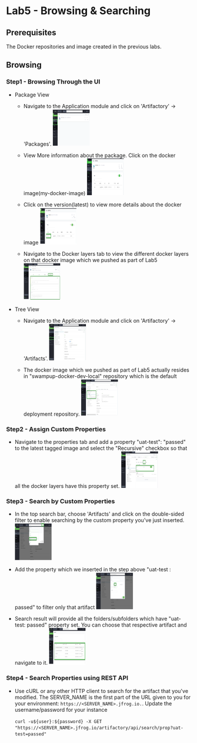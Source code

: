 # Lab5 - Browsing & Searching

## Prerequisites

The Docker repositories and image created in the previous labs.

## Browsing

### Step1 - Browsing Through the UI

- Package View

  - Navigate to the Application module and click on 'Artifactory' -> 'Packages'.
    <img src="/SU-113-Jfrog-Artifactory-Essentials/Lab5/images/package-view.png" alt="package-view" style="height: 100px; width:100px;"/>
  
  - View More information about the package. Click on the docker image(my-docker-image)
    <img src="/SU-113-Jfrog-Artifactory-Essentials/Lab5/images/docker-package.png" alt="docker-package" style="height: 100px; width:100px;"/>
  
  - Click on the version(latest) to view more details about the docker image
    <img src="/SU-113-Jfrog-Artifactory-Essentials/Lab5/images/docker-version.png" alt="docker-version" style="height: 100px; width:100px;"/>
    
  - Navigate to the Docker layers tab to view the different docker layers on that docker image which we pushed as part of Lab5
    <img src="/SU-113-Jfrog-Artifactory-Essentials/Lab5/images/docker-layers.png" alt="docker-layers" style="height: 100px; width:100px;"/>

- Tree View    
  - Navigate to the Application module and click on 'Artifactory' -> 'Artifacts'.
    <img src="/SU-113-Jfrog-Artifactory-Essentials/Lab5/images/artifacts-view.png" alt="artifact-view" style="height: 100px; width:100px;"/>
    
  - The docker image which we pushed as part of Lab5 actually resides in "swampup-docker-dev-local" repository which is the default deployment repository.
    <img src="/SU-113-Jfrog-Artifactory-Essentials/Lab5/images/tree-view.png" alt="tree-view" style="height: 100px; width:100px;"/>


### Step2 - Assign Custom Properties

- Navigate to the properties tab and add a property "uat-test": "passed" to the latest tagged image and select the "Recursive" checkbox so that all the docker layers have this property set.
    <img src="/SU-113-Jfrog-Artifactory-Essentials/Lab5/images/add-properties.png" alt="properties-add" style="height: 100px; width:100px;"/>

### Step3 - Search by Custom Properties

- In the top search bar, choose 'Artifacts' and click on the double-sided filter to enable searching by the custom property you've just inserted.
  <img src="/SU-113-Jfrog-Artifactory-Essentials/Lab5/images/search-artifacts.png" alt="search-artifact" style="height: 100px; width:100px;"/>
    
- Add the property which we inserted in the step above "uat-test : passed" to filter only that artifact
  <img src="/SU-113-Jfrog-Artifactory-Essentials/Lab5/images/search-prop.png" alt="search-property" style="height: 100px; width:100px;"/>
  
- Search result will provide all the folders/subfolders which have "uat-test: passed" property set. You can choose that respective artifact and navigate to it.
  <img src="/SU-113-Jfrog-Artifactory-Essentials/Lab5/images/search-result.png" alt="search-result" style="height: 100px; width:100px;"/>

### Step4 - Search Properties using REST API

- Use cURL or any other HTTP client to search for the artifact that you've modified. The SERVER_NAME is the first part of the URL given to you for your environment: ```https://<SERVER_NAME>.jfrog.io.```. Update the username/password for your instance 

  `curl -u${user}:${password} -X GET "https://<SERVER_NAME>.jfrog.io/artifactory/api/search/prop?uat-test=passed"`
